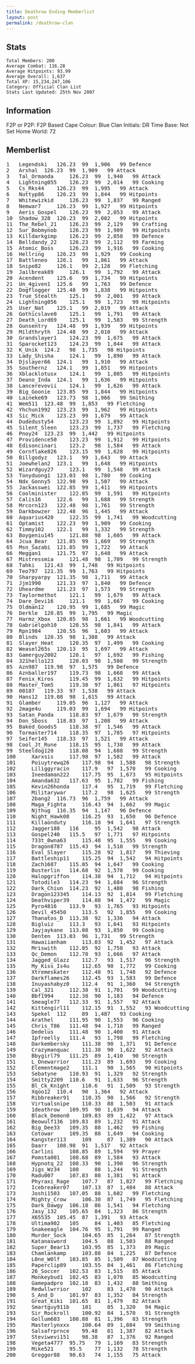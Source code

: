 ```yaml
---
title: Deathrow Ending Memberlist
layout: post
permalink: /deathrow-clan
---
```


## Stats

    Total Members: 200
    Average Combat: 116.28
    Average Hitpoints: 93.99
    Average Overall: 1,637
    Total XP: 15,234,247,106
    Category: Official Clan List
    Stats Last Updated: 25th Nov 2007

	
## Information

F2P or P2P: F2P Based
Cape Colour: Blue
Clan Initials: DR
Time Base: Not Set
Home World: 72

## Memberlist
<pre>
1 	Legendski 	126.23 	99 	1,906 	99 Defence	
2 	Arshal 	126.23 	99 	1,909 	99 Attack	
3 	Tal_Ormanda 	126.23 	99 	1,940 	99 Attack	
4 	Lightning055 	126.23 	99 	2,014 	99 Cooking	
5 	Cs_Rks44 	126.23 	99 	1,995 	99 Attack	
6 	Nuttyp86 	126.23 	99 	1,844 	99 Hitpoints	
7 	Whitewizkid 	126.23 	99 	1,837 	99 Ranged	
8 	Nemwar7 	126.23 	99 	1,927 	99 Hitpoints	
9 	Aeris_Gospel 	126.23 	99 	2,053 	99 Attack	
10 	Shadow_328 	126.23 	99 	2,002 	99 Hitpoints	
11 	The_Rebel_21 	126.23 	99 	2,129 	99 Crafting	
12 	Sur_Bobmynob 	126.23 	99 	1,909 	99 Hitpoints	
13 	Killdarkgimp 	126.23 	99 	2,058 	99 Defence	
14 	Belldandy_22 	126.23 	99 	2,112 	99 Farming	
15 	Atomic_Boss 	126.23 	99 	1,916 	99 Cooking	
16 	Hellring 	126.23 	99 	1,929 	99 Cooking	
17 	Battleneo 	126.1 	99 	1,861 	99 Attack	
18 	Snipe82 	126.1 	99 	2,128 	99 Fletching	
19 	Jailbreak89 	126.1 	99 	1,792 	99 Attack	
20 	Acendent 	125.6 	99 	1,734 	99 Hitpoints	
21 	Un_4given1 	125.6 	99 	1,763 	99 Defence	
22 	Dogflogger 	125.48 	99 	1,838 	99 Hitpoints	
23 	True_Stealth 	125.1 	99 	2,001 	99 Attack	
24 	Lightning056 	125.1 	99 	1,723 	99 Hitpoints	
25 	User_Nat 	125.1 	99 	2,019 	99 Attack	
26 	Gothicslave0 	125.1 	99 	1,791 	99 Attack	
27 	Death_Lord69 	125.1 	99 	1,583 	99 Strength	
28 	Gunsentry 	124.48 	99 	1,939 	99 Hitpoints	
29 	Mildthryth 	124.48 	99 	2,010 	99 Attack	
30 	Grandslayer1 	124.23 	99 	1,675 	99 Attack	
31 	Sparocket123 	124.23 	99 	1,844 	99 Attack	
32 	K_Unik 	124.2 	98 	1,735 	98 Hitpoints	
33 	Lady_Shisha 	124.1 	99 	1,890 	99 Attack	
34 	Djslayer66 	124.1 	99 	1,910 	99 Attack	
35 	Southernz 	124.1 	99 	1,851 	99 Hitpoints	
36 	Xblacklotusx 	124.1 	99 	1,805 	99 Hitpoints	
37 	Deano_Inda 	124.1 	99 	1,636 	99 Hitpoints	
38 	Lancerevovii 	124.1 	99 	1,626 	99 Attack	
39 	Big_Goonie 	123.85 	99 	1,844 	99 Hitpoints	
40 	Laineke69 	123.73 	98 	1,966 	99 Smithing	
41 	Wem511 	123.48 	99 	1,853 	99 Fletching	
42 	Yhchun1992 	123.23 	99 	1,962 	99 Hitpoints	
43 	Sic_Mick 	123.23 	99 	1,679 	99 Attack	
44 	Dudedusty54 	123.23 	99 	1,892 	99 Hitpoints	
45 	Silent_Sleen 	123.23 	99 	1,737 	99 Fletching	
46 	Pnoy24 	123.23 	99 	1,442 	99 Hitpoints	
47 	Providence50 	123.23 	99 	1,912 	99 Hitpoints	
48 	Edisoncinari 	123.2 	98 	1,584 	99 Attack	
49 	Cornflake826 	123.15 	99 	1,628 	99 Hitpoints	
50 	Billgodyz 	123.1 	99 	1,643 	99 Attack	
51 	Joewhelan2 	123.1 	99 	1,648 	99 Hitpoints	
52 	Wizardguy27 	123.1 	99 	1,548 	99 Attack	
53 	Tonyduong1 	123.03 	98 	1,780 	99 Cooking	
54 	Ndx_Gonny5 	122.98 	99 	1,507 	99 Attack	
55 	Jackasswei 	122.85 	99 	1,411 	99 Hitpoints	
56 	Coolminister 	122.85 	99 	1,591 	99 Hitpoints	
57 	Calis16 	122.6 	99 	1,688 	99 Strength	
58 	Mrcorn123 	122.48 	98 	1,761 	99 Strength	
59 	Darkbowzer 	122.48 	96 	1,445 	99 Attack	
60 	Aquarius420 	122.35 	99 	1,741 	99 Woodcutting	
61 	Optamist 	122.23 	99 	1,909 	99 Cooking	
62 	Timmy102 	122.1 	99 	1,332 	99 Strength	
63 	Boygeniu145 	121.88 	98 	1,605 	99 Attack	
64 	Jcua_Bear 	121.85 	99 	1,669 	99 Strength	
65 	Msn_Sazabi 	121.85 	99 	1,722 	99 Attack	
66 	Meggan1 	121.75 	97 	1,648 	99 Attack	
67 	Mistressmia 	121.48 	98 	1,709 	99 Strength	
68 	Tahki 	121.43 	99 	1,748 	99 Hitpoints	
69 	Teo797 	121.35 	99 	1,763 	99 Hitpoints	
70 	Sharpyarpy 	121.35 	98 	1,711 	99 Attack	
71 	Jjm1990 	121.33 	97 	1,840 	99 Defence	
72 	Uheardme 	121.23 	97 	1,573 	99 Strength	
73 	Taylormethot 	121.1 	99 	1,679 	99 Attack	
74 	Dare_Devi16 	121.1 	99 	1,667 	99 Cooking	
75 	Oldman12 	120.95 	99 	1,685 	99 Magic	
76 	Derkle 	120.85 	99 	1,795 	99 Magic	
77 	Harmz_Xbox 	120.85 	98 	1,661 	99 Woodcutting	
78 	Gabrielgoh10 	120.55 	98 	1,841 	99 Attack	
79 	Rpn1984 	120.55 	96 	1,603 	99 Attack	
80 	Blinds 	120.35 	98 	1,388 	99 Attack	
81 	Slayer_Heat 	120.35 	97 	1,499 	99 Cooking	
82 	Weasel265s 	120.13 	95 	1,697 	99 Attack	
83 	Gamerguy2002 	120.1 	97 	1,692 	99 Fishing	
84 	321hello123 	120.03 	98 	1,508 	99 Strength	
85 	Azn987 	119.98 	97 	1,575 	99 Defence	
86 	Aznballer197 	119.73 	98 	1,668 	99 Attack	
87 	Fenix_Kiros 	119.45 	99 	1,632 	99 Hitpoints	
88 	Master_Tom5 	119.38 	97 	1,861 	97 Hitpoints	
89 	00187 	119.33 	97 	1,538 	99 Attack	
90 	Hans12 	119.08 	98 	1,615 	99 Attack	
91 	Glamber 	119.05 	96 	1,127 	99 Attack	
92 	2mage4u 	119.03 	99 	1,694 	99 Hitpoints	
93 	Satan_Panda 	118.83 	97 	1,679 	99 Strength	
94 	Don_Sboss 	118.83 	97 	1,208 	99 Attack	
95 	Baked_Goods5 	118.38 	97 	1,546 	99 Attack	
96 	Tormaster714 	118.35 	97 	1,785 	97 Hitpoints	
97 	Seifer145 	118.33 	97 	1,521 	99 Attack	
98 	Cool_Jt_Rune 	118.15 	95 	1,738 	99 Attack	
99 	Steeldog120 	118.08 	94 	1,688 	99 Strength	
100 	Xarxsis 	117.98 	97 	1,582 	99 Attack	
101 	Poiuytrewq26 	117.98 	94 	1,588 	98 Strength	
102 	Liliggyracin 	117.9 	97 	1,570 	99 Cooking	
103 	Ineedaman222 	117.75 	95 	1,673 	95 Hitpoints	
104 	Amanda632 	117.63 	95 	1,782 	99 Fishing	
105 	Kevin26honda 	117.4 	95 	1,719 	99 Fletching	
106 	Militarywar 	117.2 	98 	1,625 	99 Strength	
107 	2bang2 	116.73 	96 	1,759 	99 Attack	
108 	Maga_Fighta 	116.43 	94 	1,662 	99 Magic	
109 	Njthug 	116.35 	94 	1,147 	96 Defence	
110 	Night_Hawk08 	116.25 	93 	1,650 	96 Defence	
111 	Killaonduty 	116.18 	94 	1,641 	97 Strength	
112 	Jagger188 	116 	95 	1,542 	98 Attack	
113 	Gospel240 	115.5 	97 	1,771 	97 Hitpoints	
114 	733t_0wna63 	115.48 	95 	1,555 	99 Cooking	
115 	Dragon8787 	115.43 	94 	1,518 	99 Strength	
116 	Eval_Slayer 	115.28 	92 	1,817 	99 Thieving	
117 	Battleship11 	115.25 	94 	1,542 	94 Hitpoints	
118 	Zach1687 	115.05 	94 	1,647 	99 Cooking	
119 	Busterlin 	114.68 	92 	1,578 	99 Cooking	
120 	Halopgriffon 	114.38 	94 	1,712 	94 Hitpoints	
121 	Totodile3 	114.23 	94 	1,684 	96 Strength	
122 	Dark_Chiun 	114.23 	92 	1,480 	98 Fishing	
123 	Dragon123345 	114.13 	92 	1,814 	99 Fletching	
124 	Deathviper39 	114.08 	94 	1,472 	99 Magic	
125 	Pyro4816 	113.9 	93 	1,765 	93 Hitpoints	
126 	Devil_45450 	113.5 	92 	1,855 	99 Cooking	
127 	Thanatos_D 	113.38 	92 	1,336 	94 Attack	
128 	Bigluiz 	113.3 	93 	1,641 	93 Hitpoints	
129 	Jayjaykane 	113.08 	93 	1,850 	99 Cooking	
130 	Denten 	113.03 	96 	1,731 	99 Strength	
131 	Hawaiianham 	113.03 	92 	1,452 	97 Attack	
132 	Mriswith 	112.85 	92 	1,758 	93 Attack	
133 	Qc_Demon 	112.78 	93 	1,666 	97 Attack	
134 	Jagged_Glazz 	112.7 	93 	1,517 	96 Strength	
135 	My_Kiss_Is4u 	112.65 	90 	1,772 	99 Cooking	
136 	Xtremeskater 	112.48 	91 	1,748 	92 Defence	
137 	Darkflames26 	112.45 	93 	1,583 	99 Defence	
138 	Inuyashabyz0 	112.4 	91 	1,360 	94 Strength	
139 	Cal_321 	112.38 	91 	1,701 	99 Woodcutting	
140 	Bbf1994 	112.38 	90 	1,183 	94 Defence	
141 	Smeagle77 	112.33 	91 	1,557 	92 Attack	
142 	Kittengirl11 	112.15 	91 	1,552 	93 Woodcutting	
143 	Spekel 	112 	89 	1,487 	93 Cooking	
144 	Arathel 	111.95 	90 	1,553 	96 Cooking	
145 	Chris_T86 	111.48 	94 	1,718 	99 Ranged	
146 	Dedelus 	111.48 	90 	1,400 	91 Attack	
147 	Ipfreelly 	111.4 	93 	1,798 	99 Fletching	
148 	Darkembersky 	111.38 	90 	1,371 	91 Defence	
149 	Crazymanquac 	111.38 	90 	1,622 	92 Attack	
150 	Bbygirl79 	111.25 	89 	1,410 	90 Strength	
151 	L_Onewarrior 	111.23 	89 	1,693 	99 Cooking	
152 	Elementmage2 	111.1 	90 	1,565 	90 Hitpoints	
153 	Sebatyne 	110.93 	91 	1,329 	92 Strength	
154 	Smitty2209 	110.6 	91 	1,633 	96 Strength	
155 	Bl_Ck_Kn1ght 	110.6 	91 	1,509 	93 Strength	
156 	Xqoo12 	110.4 	90 	1,364 	92 Attack	
157 	Ribbreaker91 	110.35 	90 	1,566 	92 Strength	
158 	Virtualsnipe 	110.33 	88 	1,503 	91 Attack	
159 	1deathrow 	109.95 	90 	1,639 	94 Attack	
160 	Black_Demon0 	109.83 	89 	1,422 	97 Attack	
161 	Beowulf136 	109.83 	89 	1,232 	91 Attack	
162 	Big_Dee33 	109.35 	88 	1,462 	99 Fishing	
163 	Cotowar 	109.35 	88 	1,649 	94 Cooking	
164 	Kangster113 	109 	87 	1,389 	90 Attack	
165 	Daarr 	108.98 	91 	1,517 	92 Attack	
166 	Carlini 	108.85 	89 	1,594 	99 Prayer	
167 	Pomsta001 	108.68 	89 	1,584 	93 Attack	
168 	Hypnotq_22 	108.33 	90 	1,390 	96 Strength	
169 	Jigs_Wz34 	108 	88 	1,244 	91 Strength	
170 	Radu007 	107.83 	88 	1,381 	91 Attack	
171 	Phyraxi_Rage 	107.7 	87 	1,827 	99 Fletching	
172 	Icebreaker07 	107.13 	87 	1,484 	88 Attack	
173 	Joshi1503 	107.05 	88 	1,602 	99 Fletching	
174 	Mighty_Crow 	106.38 	87 	1,749 	95 Fletching	
175 	Dark_Dawgy 	106.18 	86 	1,541 	94 Fletching	
176 	Jasy_132 	105.65 	84 	1,323 	86 Strength	
177 	X65535 	105.45 	87 	1,391 	93 Attack	
178 	Ultima902 	105 	84 	1,403 	85 Fletching	
179 	Snakeeagle 	104.76 	95 	1,791 	99 Ranged	
180 	Murder_Sock 	104.65 	85 	1,264 	87 Strength	
181 	Katanasword 	104.5 	88 	1,503 	88 Ranged	
182 	Super_Bear13 	103.95 	85 	1,373 	89 Magic	
183 	Chamlankamp 	103.88 	84 	1,225 	87 Defence	
184 	L0ne_W0lf 	103.85 	85 	1,509 	87 Woodcutting	
185 	Paperclip89 	103.55 	84 	1,461 	86 Fletching	
186 	26_Soccer 	102.53 	83 	1,515 	85 Attack	
187 	Monkeybud1 	102.45 	83 	1,070 	85 Woodcutting	
188 	Gamepadpro 	102.18 	83 	1,432 	88 Smithing	
189 	Redwllwrrior 	102 	83 	1,470 	90 Attack	
190 	S_And_D 	101.97 	83 	1,352 	84 Strength	
191 	Great_Kiki 	101.65 	81 	1,479 	82 Attack	
192 	Smartguy911b 	101 	85 	1,320 	94 Magic	
193 	Sir_Rockroll 	100.92 	84 	1,570 	91 Strength	
194 	Gollum603 	100.88 	81 	1,396 	83 Strength	
195 	Masterlynxxx 	100.64 	89 	1,884 	99 Smithing	
196 	Salsafrprnce 	99.48 	81 	1,387 	82 Attack	
197 	Steviwevi151 	98.38 	87 	1,376 	92 Ranged	
198 	Vegeta4777 	95.75 	79 	1,169 	83 Strength	
199 	Mike521 	95.5 	77 	1,132 	78 Strength	
200 	Greggor88 	90.63 	74 	1,155 	75 Attack
</pre>
